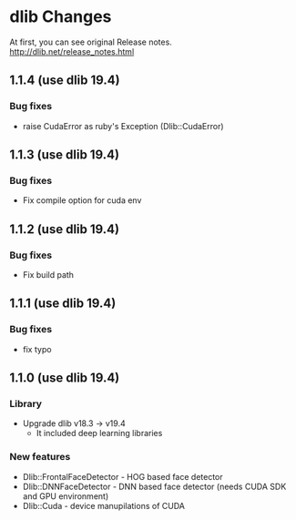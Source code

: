 # dlib Changes

At first, you can see original Release notes.
http://dlib.net/release_notes.html

## 1.1.4 (use dlib 19.4)

### Bug fixes

* raise CudaError as ruby's Exception (Dlib::CudaError)

## 1.1.3 (use dlib 19.4)

### Bug fixes

* Fix compile option for cuda env

## 1.1.2 (use dlib 19.4)

### Bug fixes

* Fix build path

## 1.1.1 (use dlib 19.4)

### Bug fixes

* fix typo

## 1.1.0 (use dlib 19.4)

### Library

* Upgrade dlib v18.3 -> v19.4
  * It included deep learning libraries

### New features

* Dlib::FrontalFaceDetector - HOG based face detector
* Dlib::DNNFaceDetector - DNN based face detector (needs CUDA SDK and GPU environment)
* Dlib::Cuda - device manupilations of CUDA
